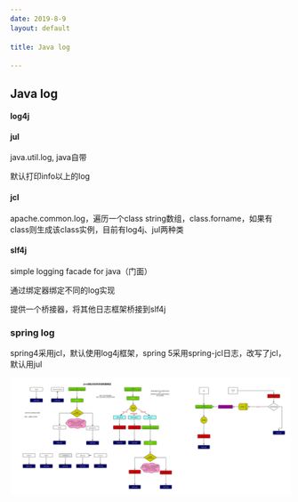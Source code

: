 ```yaml
---
date: 2019-8-9
layout: default

title: Java log

---
```


## Java log

#### log4j

#### jul 

java.util.log, java自带

默认打印info以上的log

#### jcl 

apache.common.log，遍历一个class string数组，class.forname，如果有class则生成该class实例，目前有log4j、jul两种类

#### slf4j
simple logging facade for java（门面）

通过绑定器绑定不同的log实现

提供一个桥接器，将其他日志框架桥接到slf4j

### spring log
spring4采用jcl，默认使用log4j框架，spring 5采用spring-jcl日志，改写了jcl，默认用jul



![](https://github.com/garydai/garydai.github.com/raw/master/_posts/pic/javalog.jpg)